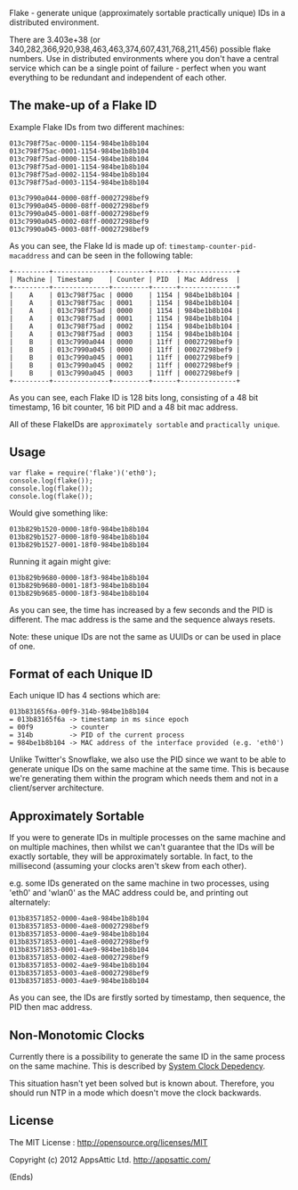 Flake - generate unique (approximately sortable practically unique) IDs in a distributed environment.

There are 3.403e+38 (or 340,282,366,920,938,463,463,374,607,431,768,211,456) possible flake numbers. Use in distributed
environments where you don't have a central service which can be a single point of failure - perfect when you want
everything to be redundant and independent of each other.

## The make-up of a Flake ID ##

Example Flake IDs from two different machines:

```
013c798f75ac-0000-1154-984be1b8b104
013c798f75ac-0001-1154-984be1b8b104
013c798f75ad-0000-1154-984be1b8b104
013c798f75ad-0001-1154-984be1b8b104
013c798f75ad-0002-1154-984be1b8b104
013c798f75ad-0003-1154-984be1b8b104

013c7990a044-0000-08ff-00027298bef9
013c7990a045-0000-08ff-00027298bef9
013c7990a045-0001-08ff-00027298bef9
013c7990a045-0002-08ff-00027298bef9
013c7990a045-0003-08ff-00027298bef9
```

As you can see, the Flake Id is made up of: <code>timestamp-counter-pid-macaddress</code> and can be seen in the
following table:

```
+---------+--------------+---------+------+--------------+
| Machine | Timestamp    | Counter | PID  | Mac Address  |
+---------+--------------+---------+------+--------------+
|    A    | 013c798f75ac | 0000    | 1154 | 984be1b8b104 |
|    A    | 013c798f75ac | 0001    | 1154 | 984be1b8b104 |
|    A    | 013c798f75ad | 0000    | 1154 | 984be1b8b104 |
|    A    | 013c798f75ad | 0001    | 1154 | 984be1b8b104 |
|    A    | 013c798f75ad | 0002    | 1154 | 984be1b8b104 |
|    A    | 013c798f75ad | 0003    | 1154 | 984be1b8b104 |
|    B    | 013c7990a044 | 0000    | 11ff | 00027298bef9 |
|    B    | 013c7990a045 | 0000    | 11ff | 00027298bef9 |
|    B    | 013c7990a045 | 0001    | 11ff | 00027298bef9 |
|    B    | 013c7990a045 | 0002    | 11ff | 00027298bef9 |
|    B    | 013c7990a045 | 0003    | 11ff | 00027298bef9 |
+---------+--------------+---------+------+--------------+
```

As you can see, each Flake ID is 128 bits long, consisting of a 48 bit timestamp, 16 bit counter, 16 bit PID and a 48
bit mac address.

All of these FlakeIDs are <code>approximately sortable</code> and <code>practically unique</code>.

## Usage ##

```
var flake = require('flake')('eth0');
console.log(flake());
console.log(flake());
console.log(flake());
```

Would give something like:

```
013b829b1520-0000-18f0-984be1b8b104
013b829b1527-0000-18f0-984be1b8b104
013b829b1527-0001-18f0-984be1b8b104
```

Running it again might give:

```
013b829b9680-0000-18f3-984be1b8b104
013b829b9680-0001-18f3-984be1b8b104
013b829b9685-0000-18f3-984be1b8b104
```

As you can see, the time has increased by a few seconds and the PID is different. The mac address is the same and the
sequence always resets.

Note: these unique IDs are not the same as UUIDs or can be used in place of one.

## Format of each Unique ID ##

Each unique ID has 4 sections which are:

```
013b83165f6a-00f9-314b-984be1b8b104
= 013b83165f6a -> timestamp in ms since epoch
= 00f9         -> counter
= 314b         -> PID of the current process
= 984be1b8b104 -> MAC address of the interface provided (e.g. 'eth0')
```

Unlike Twitter's Snowflake, we also use the PID since we want to be able to generate unique IDs on the same machine at
the same time. This is because we're generating them within the program which needs them and not in a client/server
architecture.

## Approximately Sortable ##

If you were to generate IDs in multiple processes on the same machine and on multiple machines, then whilst we can't
guarantee that the IDs will be exactly sortable, they will be approximately sortable. In fact, to the millisecond
(assuming your clocks aren't skew from each other).

e.g. some IDs generated on the same machine in two processes, using 'eth0' and 'wlan0' as the MAC address could be, and
printing out alternately:

```
013b83571852-0000-4ae8-984be1b8b104
013b83571853-0000-4ae8-00027298bef9
013b83571853-0000-4ae9-984be1b8b104
013b83571853-0001-4ae8-00027298bef9
013b83571853-0001-4ae9-984be1b8b104
013b83571853-0002-4ae8-00027298bef9
013b83571853-0002-4ae9-984be1b8b104
013b83571853-0003-4ae8-00027298bef9
013b83571853-0003-4ae9-984be1b8b104
```

As you can see, the IDs are firstly sorted by timestamp, then sequence, the PID then mac address.

## Non-Monotomic Clocks ##

Currently there is a possibility to generate the same ID in the same process on the same machine. This is described by
[System Clock Depedency](https://github.com/twitter/snowflake#system-clock-dependency).

This situation hasn't yet been solved but is known about. Therefore, you should run NTP in a mode which doesn't move
the clock backwards.

## License ##

The MIT License : http://opensource.org/licenses/MIT

Copyright (c) 2012 AppsAttic Ltd. http://appsattic.com/

(Ends)
